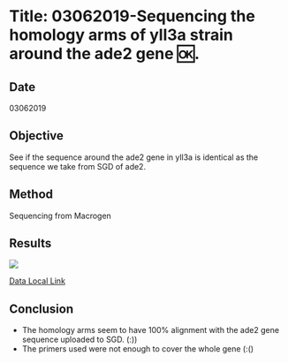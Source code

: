 


# Title: 03062019-Sequencing the homology arms of yll3a strain around the ade2 gene :ok:.

## Date
03062019
## Objective
See if the sequence around the ade2 gene in yll3a is identical as the sequence we take from SGD of ade2.
## Method
Sequencing from Macrogen
## Results

![](../Images/ade2_sequencing_Map.png)

[Data Local Link](C:\Users\linigodelacruz\Documents\PhD_2018\Documentation\SATAY\yll3a_ADe2_locus_sequencing\190522NE-165)

## Conclusion
- The homology arms seem to have 100% alignment with the ade2 gene sequence uploaded to SGD. (:))
- The primers used were not enough to cover the whole gene (:()
